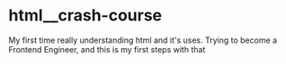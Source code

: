 # html__crash-course
My first time really understanding html and it's uses. Trying to become a Frontend Engineer, and this is my first steps with that
